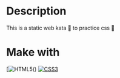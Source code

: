 # Description
This is a static web kata 🥋 to practice css 📄

# Make with
[![HTML5](https://img.shields.io/badge/HTML5-e56034?style=for-the-badge&logo=html5&logoColor=white&labelColor=000000)()
[![CSS3](https://img.shields.io/badge/CSS3-348ec6?style=for-the-badge&logo=css3&logoColor=white&labelColor=000000)]()